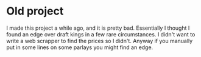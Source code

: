 # Old project

I made this project a while ago, and it is pretty bad.  Essentially I thought I found an edge over draft kings in a few rare circumstances.  I didn't want to write a web scrapper to find the prices so I didn't.  Anyway if you manually put in some lines on some parlays you might find an edge.  
